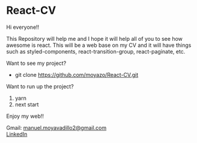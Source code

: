 # React-CV

Hi everyone!!

This Repository will help me and I hope it will help all of you to see how awesome is react.
This will be a web base on my CV and it will have things such as styled-components, react-transition-group, react-paginate, etc.


Want to see my project?
- git clone https://github.com/moyazo/React-CV.git

Want to run up the project?
1. yarn
2. next start


Enjoy my web!!


Gmail: manuel.moyavadillo2@gmail.com  
<a href="https://www.linkedin.com/in/manuel-moya-vadillo/">LinkedIn</a>
